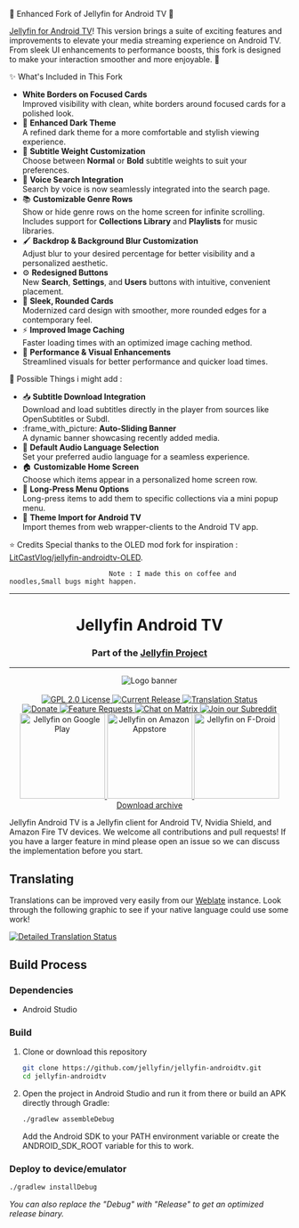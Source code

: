 :tada: Enhanced Fork of Jellyfin for Android TV :rocket:

[Jellyfin for Android TV](https://github.com/jellyfin/jellyfin-androidtv)! This version brings a suite of exciting features and improvements to elevate your media streaming experience on Android TV. From sleek UI enhancements to performance boosts, this fork is designed to make your interaction smoother and more enjoyable. :star2:

:sparkles: What's Included in This Fork
- **White Borders on Focused Cards**  
  Improved visibility with clean, white borders around focused cards for a polished look.
- :crescent_moon: **Enhanced Dark Theme**  
  A refined dark theme for a more comfortable and stylish viewing experience.
- :memo: **Subtitle Weight Customization**  
  Choose between **Normal** or **Bold** subtitle weights to suit your preferences.
- :microphone: **Voice Search Integration**  
  Search by voice is now seamlessly integrated into the search page.
- :books: **Customizable Genre Rows**  
  Show or hide genre rows on the home screen for infinite scrolling. Includes support for **Collections Library** and **Playlists** for music libraries.
- :paintbrush: **Backdrop & Background Blur Customization**  
  Adjust blur to your desired percentage for better visibility and a personalized aesthetic.
- :gear: **Redesigned Buttons**  
  New **Search**, **Settings**, and **Users** buttons with intuitive, convenient placement.
- :black_square_button: **Sleek, Rounded Cards**  
  Modernized card design with smoother, more rounded edges for a contemporary feel.
- :zap: **Improved Image Caching**  
  Faster loading times with an optimized image caching method.
- :rocket: **Performance & Visual Enhancements**  
  Streamlined visuals for better performance and quicker load times.

:crystal_ball: Possible Things i might add :
- :inbox_tray: **Subtitle Download Integration**  
  Download and load subtitles directly in the player from sources like OpenSubtitles or Subdl.
- :frame_with_picture: **Auto-Sliding Banner**  
  A dynamic banner showcasing recently added media.
- :musical_note: **Default Audio Language Selection**  
  Set your preferred audio language for a seamless experience.
- :house: **Customizable Home Screen**  
  Choose which items appear in a personalized home screen row.
- :pushpin: **Long-Press Menu Options**  
  Long-press items to add them to specific collections via a mini popup menu.
- :art: **Theme Import for Android TV**  
  Import themes from web wrapper-clients to the Android TV app.

:star: Credits
Special thanks to the OLED mod fork for inspiration : [LitCastVlog/jellyfin-androidtv-OLED](https://github.com/LitCastVlog/jellyfin-androidtv-OLED).

                             Note : I made this on coffee and noodles,Small bugs might happen.
-----------------------------------------------------------------------------------------------------------------------------------------------
<h1 align="center">Jellyfin Android TV</h1>
<h3 align="center">Part of the <a href="https://jellyfin.org">Jellyfin Project</a></h3>

---

<p align="center">
<img alt="Logo banner" src="https://raw.githubusercontent.com/jellyfin/jellyfin-ux/master/branding/SVG/banner-logo-solid.svg?sanitize=true"/>
<br/><br/>
<a href="https://github.com/jellyfin/jellyfin-androidtv">
<img alt="GPL 2.0 License" src="https://img.shields.io/github/license/jellyfin/jellyfin-androidtv.svg"/>
</a>
<a href="https://github.com/jellyfin/jellyfin-androidtv/releases">
<img alt="Current Release" src="https://img.shields.io/github/release/jellyfin/jellyfin-androidtv.svg"/>
</a>
<a href="https://translate.jellyfin.org/projects/jellyfin-android/jellyfin-androidtv/">
<img alt="Translation Status" src="https://translate.jellyfin.org/widgets/jellyfin-android/-/jellyfin-androidtv/svg-badge.svg"/>
</a>
<br/>
<a href="https://opencollective.com/jellyfin">
<img alt="Donate" src="https://img.shields.io/opencollective/all/jellyfin.svg?label=backers"/>
</a>
<a href="https://features.jellyfin.org">
<img alt="Feature Requests" src="https://img.shields.io/badge/fider-vote%20on%20features-success.svg"/>
</a>
<a href="https://matrix.to/#/+jellyfin:matrix.org">
<img alt="Chat on Matrix" src="https://img.shields.io/matrix/jellyfin:matrix.org.svg?logo=matrix"/>
</a>
<a href="https://www.reddit.com/r/jellyfin">
<img alt="Join our Subreddit" src="https://img.shields.io/badge/reddit-r%2Fjellyfin-%23FF5700.svg"/>
</a>
<br/>
<a href="https://play.google.com/store/apps/details?id=org.jellyfin.androidtv">
<img width="153" alt="Jellyfin on Google Play" src="https://jellyfin.org/images/store-icons/google-play.png"/>
</a>
<a href="https://www.amazon.com/gp/aw/d/B07TX7Z725">
<img width="153" alt="Jellyfin on Amazon Appstore" src="https://jellyfin.org/images/store-icons/amazon.png"/>
</a>
<a href="https://f-droid.org/en/packages/org.jellyfin.androidtv/">
<img width="153" alt="Jellyfin on F-Droid" src="https://jellyfin.org/images/store-icons/fdroid.png"/>
</a>
<br/>
<a href="https://repo.jellyfin.org/releases/client/androidtv/">Download archive</a>
</p>

Jellyfin Android TV is a Jellyfin client for Android TV, Nvidia Shield, and Amazon Fire TV devices.
We welcome all contributions and pull requests! If you have a larger feature in mind please open an
issue so we can discuss the implementation before you start. 

## Translating

Translations can be improved very easily from our
[Weblate](https://translate.jellyfin.org/projects/jellyfin-android/jellyfin-androidtv) instance.
Look through the following graphic to see if your native language could use some work!

<a href="https://translate.jellyfin.org/engage/jellyfin-android/">
<img alt="Detailed Translation Status" src="https://translate.jellyfin.org/widgets/jellyfin-android/-/jellyfin-androidtv/multi-auto.svg"/>
</a>

## Build Process

### Dependencies

- Android Studio

### Build

1. Clone or download this repository

   ```sh
   git clone https://github.com/jellyfin/jellyfin-androidtv.git
   cd jellyfin-androidtv
   ```

2. Open the project in Android Studio and run it from there or build an APK directly through Gradle:

   ```sh
   ./gradlew assembleDebug
   ```
   
   Add the Android SDK to your PATH environment variable or create the ANDROID_SDK_ROOT variable for
   this to work.

### Deploy to device/emulator

   ```sh
   ./gradlew installDebug
   ```

*You can also replace the "Debug" with "Release" to get an optimized release binary.*
